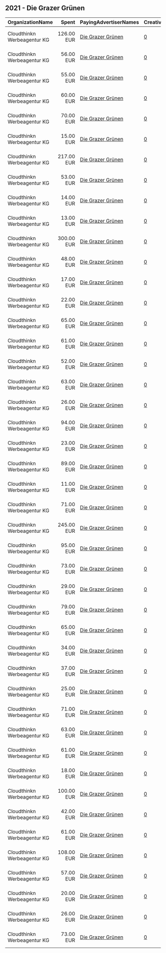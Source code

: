 ## 2021 - Die Grazer Grünen 
|OrganizationName|Spent|PayingAdvertiserNames|CreativeUrls|Impressions|Genders|AgeBrackets|CountryCodes|BillingAddresses|CandidateBallotInformation|
|:---|---:|:---|:---|---:|:---|:---|:---|:---|:---|
|Cloudthinkn Werbeagentur KG|126.00 EUR|[Die Grazer Grünen](2021/Die_Grazer_Grünen.md)|[0](https://www.snap.com/political-ads/asset/3833bdd5b7514c02733a2ee8c679327609b7ae45b86c3c459327ca4a91b99deb?mediaType=mp4)|109,222|||austria|"Waagner-Biro-Strasse, 100,Graz,8020,AT"|Judith Schwentner|
|Cloudthinkn Werbeagentur KG|56.00 EUR|[Die Grazer Grünen](2021/Die_Grazer_Grünen.md)|[0](https://www.snap.com/political-ads/asset/08b48549d70ee5f9a3ecd998153c04c04e8e6c379fa0bca862452a497cfc42d2?mediaType=mp4)|20,995||16+|austria|"Waagner-Biro-Strasse, 100,Graz,8020,AT"|Judith Schwentner|
|Cloudthinkn Werbeagentur KG|55.00 EUR|[Die Grazer Grünen](2021/Die_Grazer_Grünen.md)|[0](https://www.snap.com/political-ads/asset/c162b801a1d9d13b5684d6412fc96f528ac3c48b64d78eb4cbcbd337dd91b49e?mediaType=mp4)|48,552|||austria|"Waagner-Biro-Strasse, 100,Graz,8020,AT"|Judith Schwentner|
|Cloudthinkn Werbeagentur KG|60.00 EUR|[Die Grazer Grünen](2021/Die_Grazer_Grünen.md)|[0](https://www.snap.com/political-ads/asset/d000500ebd7499a7c6119d3f9d3b90f40ddb9b623a3b8d0c5296842a90017f12?mediaType=mp4)|52,575|||austria|"Waagner-Biro-Strasse, 100,Graz,8020,AT"|Judith Schwentner|
|Cloudthinkn Werbeagentur KG|70.00 EUR|[Die Grazer Grünen](2021/Die_Grazer_Grünen.md)|[0](https://www.snap.com/political-ads/asset/482fbfe267c33bceca9f4653db23c6f41ee99cdfc4da04a8a15a192a05f36abf?mediaType=mp4)|62,003|||austria|"Waagner-Biro-Strasse, 100,Graz,8020,AT"|Judith Schwentner|
|Cloudthinkn Werbeagentur KG|15.00 EUR|[Die Grazer Grünen](2021/Die_Grazer_Grünen.md)|[0](https://www.snap.com/political-ads/asset/842f44d98e9d0774ee2cb484c58c5b4f0637c0d191d58e9935901753058ded20?mediaType=mp4)|5,805||16+|austria|"Waagner-Biro-Strasse, 100,Graz,8020,AT"|Judith Schwentner|
|Cloudthinkn Werbeagentur KG|217.00 EUR|[Die Grazer Grünen](2021/Die_Grazer_Grünen.md)|[0](https://www.snap.com/political-ads/asset/6f5eca96ad9de19f21c548b0cf52d8e7068aeb388dc1fdb6c58c498be15fb177?mediaType=mp4)|109,633||16+|austria|"Waagner-Biro-Strasse, 100,Graz,8020,AT"|Judith Schwentner|
|Cloudthinkn Werbeagentur KG|53.00 EUR|[Die Grazer Grünen](2021/Die_Grazer_Grünen.md)|[0](https://www.snap.com/political-ads/asset/6f5eca96ad9de19f21c548b0cf52d8e7068aeb388dc1fdb6c58c498be15fb177?mediaType=mp4)|46,757|||austria|"Waagner-Biro-Strasse, 100,Graz,8020,AT"|Judith Schwentner|
|Cloudthinkn Werbeagentur KG|14.00 EUR|[Die Grazer Grünen](2021/Die_Grazer_Grünen.md)|[0](https://www.snap.com/political-ads/asset/c5fc3fb1875b35b82349bdd56886d776ce1bf223037f31cab40ab013bf6e4752?mediaType=mp4)|6,594||16+|austria|"Waagner-Biro-Strasse, 100,Graz,8020,AT"|Judith Schwentner|
|Cloudthinkn Werbeagentur KG|13.00 EUR|[Die Grazer Grünen](2021/Die_Grazer_Grünen.md)|[0](https://www.snap.com/political-ads/asset/16be4964f4e735bae232b13ace4f48f75fe628ffbc5ae499bd6d91a65e6e7ca7?mediaType=mp4)|5,839||16+|austria|"Waagner-Biro-Strasse, 100,Graz,8020,AT"|Judith Schwentner|
|Cloudthinkn Werbeagentur KG|300.00 EUR|[Die Grazer Grünen](2021/Die_Grazer_Grünen.md)|[0](https://www.snap.com/political-ads/asset/c162b801a1d9d13b5684d6412fc96f528ac3c48b64d78eb4cbcbd337dd91b49e?mediaType=mp4)|140,445||16+|austria|"Waagner-Biro-Strasse, 100,Graz,8020,AT"|Judith Schwentner|
|Cloudthinkn Werbeagentur KG|48.00 EUR|[Die Grazer Grünen](2021/Die_Grazer_Grünen.md)|[0](https://www.snap.com/political-ads/asset/e048fbf574dcf03a5be22ad75f9afa766bb9892ade79f52c38c3cce2fdb098c5?mediaType=mp4)|20,807||16+|austria|"Waagner-Biro-Strasse, 100,Graz,8020,AT"|Judith Schwentner|
|Cloudthinkn Werbeagentur KG|17.00 EUR|[Die Grazer Grünen](2021/Die_Grazer_Grünen.md)|[0](https://www.snap.com/political-ads/asset/482fbfe267c33bceca9f4653db23c6f41ee99cdfc4da04a8a15a192a05f36abf?mediaType=mp4)|7,279||16+|austria|"Waagner-Biro-Strasse, 100,Graz,8020,AT"|Judith Schwentner|
|Cloudthinkn Werbeagentur KG|22.00 EUR|[Die Grazer Grünen](2021/Die_Grazer_Grünen.md)|[0](https://www.snap.com/political-ads/asset/6baf0d39b431ade1043b442c4b99bdd9cb122b909c643fe3c40a8507a106455e?mediaType=mp4)|10,798||16+|austria|"Waagner-Biro-Strasse, 100,Graz,8020,AT"|Judith Schwentner|
|Cloudthinkn Werbeagentur KG|65.00 EUR|[Die Grazer Grünen](2021/Die_Grazer_Grünen.md)|[0](https://www.snap.com/political-ads/asset/93975af20dcbcf5bffaf36f944299067e0304cd7141c6bb4e7480ca0d8414bc0?mediaType=mp4)|58,365|||austria|"Waagner-Biro-Strasse, 100,Graz,8020,AT"|Judith Schwentner|
|Cloudthinkn Werbeagentur KG|61.00 EUR|[Die Grazer Grünen](2021/Die_Grazer_Grünen.md)|[0](https://www.snap.com/political-ads/asset/5745fd61f425793b4487d7e6570b6a07d1bb0fa4c02a1396412dbc3883fe9c91?mediaType=mp4)|53,592|||austria|"Waagner-Biro-Strasse, 100,Graz,8020,AT"|Judith Schwentner|
|Cloudthinkn Werbeagentur KG|52.00 EUR|[Die Grazer Grünen](2021/Die_Grazer_Grünen.md)|[0](https://www.snap.com/political-ads/asset/6baf0d39b431ade1043b442c4b99bdd9cb122b909c643fe3c40a8507a106455e?mediaType=mp4)|46,780|||austria|"Waagner-Biro-Strasse, 100,Graz,8020,AT"|Judith Schwentner|
|Cloudthinkn Werbeagentur KG|63.00 EUR|[Die Grazer Grünen](2021/Die_Grazer_Grünen.md)|[0](https://www.snap.com/political-ads/asset/30a294449b68e66378cc1818810cc6169ad597a1ff5bf2a6aad86b368c5b1f39?mediaType=mp4)|55,594|||austria|"Waagner-Biro-Strasse, 100,Graz,8020,AT"|Judith Schwentner|
|Cloudthinkn Werbeagentur KG|26.00 EUR|[Die Grazer Grünen](2021/Die_Grazer_Grünen.md)|[0](https://www.snap.com/political-ads/asset/3833bdd5b7514c02733a2ee8c679327609b7ae45b86c3c459327ca4a91b99deb?mediaType=mp4)|10,391||16+|austria|"Waagner-Biro-Strasse, 100,Graz,8020,AT"|Judith Schwentner|
|Cloudthinkn Werbeagentur KG|94.00 EUR|[Die Grazer Grünen](2021/Die_Grazer_Grünen.md)|[0](https://www.snap.com/political-ads/asset/06aa238fe6cdf77996ea56ae928e30b0a430dc7aeff9b3ea62b22b84372022e3?mediaType=mp4)|93,811|||austria|"Waagner-Biro-Strasse, 100,Graz,8020,AT"|Judith Schwentner|
|Cloudthinkn Werbeagentur KG|23.00 EUR|[Die Grazer Grünen](2021/Die_Grazer_Grünen.md)|[0](https://www.snap.com/political-ads/asset/93975af20dcbcf5bffaf36f944299067e0304cd7141c6bb4e7480ca0d8414bc0?mediaType=mp4)|9,036||16+|austria|"Waagner-Biro-Strasse, 100,Graz,8020,AT"|Judith Schwentner|
|Cloudthinkn Werbeagentur KG|89.00 EUR|[Die Grazer Grünen](2021/Die_Grazer_Grünen.md)|[0](https://www.snap.com/political-ads/asset/89c166ac116c197fd44bb794c57c7639a1bb50b139eb4f85c6795227efa55635?mediaType=mp4)|32,422||16+|austria|"Waagner-Biro-Strasse, 100,Graz,8020,AT"|Judith Schwentner|
|Cloudthinkn Werbeagentur KG|11.00 EUR|[Die Grazer Grünen](2021/Die_Grazer_Grünen.md)|[0](https://www.snap.com/political-ads/asset/06aa238fe6cdf77996ea56ae928e30b0a430dc7aeff9b3ea62b22b84372022e3?mediaType=mp4)|4,310||16+|austria|"Waagner-Biro-Strasse, 100,Graz,8020,AT"|Judith Schwentner|
|Cloudthinkn Werbeagentur KG|71.00 EUR|[Die Grazer Grünen](2021/Die_Grazer_Grünen.md)|[0](https://www.snap.com/political-ads/asset/08b48549d70ee5f9a3ecd998153c04c04e8e6c379fa0bca862452a497cfc42d2?mediaType=mp4)|63,426|||austria|"Waagner-Biro-Strasse, 100,Graz,8020,AT"|Judith Schwentner|
|Cloudthinkn Werbeagentur KG|245.00 EUR|[Die Grazer Grünen](2021/Die_Grazer_Grünen.md)|[0](https://www.snap.com/political-ads/asset/5745fd61f425793b4487d7e6570b6a07d1bb0fa4c02a1396412dbc3883fe9c91?mediaType=mp4)|101,357||16+|austria|"Waagner-Biro-Strasse, 100,Graz,8020,AT"|Judith Schwentner|
|Cloudthinkn Werbeagentur KG|95.00 EUR|[Die Grazer Grünen](2021/Die_Grazer_Grünen.md)|[0](https://www.snap.com/political-ads/asset/9ba943d4bf96230f5caeda5bda9490aab0816ea2a9af4bdd4d87fb6fa2502637?mediaType=mp4)|99,050|||austria|"Waagner-Biro-Strasse, 100,Graz,8020,AT"|Judith Schwentner|
|Cloudthinkn Werbeagentur KG|73.00 EUR|[Die Grazer Grünen](2021/Die_Grazer_Grünen.md)|[0](https://www.snap.com/political-ads/asset/e048fbf574dcf03a5be22ad75f9afa766bb9892ade79f52c38c3cce2fdb098c5?mediaType=mp4)|65,335|||austria|"Waagner-Biro-Strasse, 100,Graz,8020,AT"|Judith Schwentner|
|Cloudthinkn Werbeagentur KG|29.00 EUR|[Die Grazer Grünen](2021/Die_Grazer_Grünen.md)|[0](https://www.snap.com/political-ads/asset/e8c7a910d2dadf88b74649e454b4107aa37eedbdb89fef97ab12c134febe93b5?mediaType=mp4)|13,038||16+|austria|"Waagner-Biro-Strasse, 100,Graz,8020,AT"|Judith Schwentner|
|Cloudthinkn Werbeagentur KG|79.00 EUR|[Die Grazer Grünen](2021/Die_Grazer_Grünen.md)|[0](https://www.snap.com/political-ads/asset/6da181bd6e62a176c1c90b0c2cd20cf5b61c59748163f312327aa9c6a22aaadf?mediaType=mp4)|81,780|||austria|"Waagner-Biro-Strasse, 100,Graz,8020,AT"|Judith Schwentner|
|Cloudthinkn Werbeagentur KG|65.00 EUR|[Die Grazer Grünen](2021/Die_Grazer_Grünen.md)|[0](https://www.snap.com/political-ads/asset/dbce90aad4aa5464f99d0508f7057f8fe1e809ce2e9268dbf60f9738906695fa?mediaType=mp4)|57,040|||austria|"Waagner-Biro-Strasse, 100,Graz,8020,AT"|Judith Schwentner|
|Cloudthinkn Werbeagentur KG|34.00 EUR|[Die Grazer Grünen](2021/Die_Grazer_Grünen.md)|[0](https://www.snap.com/political-ads/asset/b86f90cc49b7eba112859371b82abe0418785e3addd1a1f41abbeb0bc331ebc3?mediaType=mp4)|29,690|||austria|"Waagner-Biro-Strasse, 100,Graz,8020,AT"|Judith Schwentner|
|Cloudthinkn Werbeagentur KG|37.00 EUR|[Die Grazer Grünen](2021/Die_Grazer_Grünen.md)|[0](https://www.snap.com/political-ads/asset/b86f90cc49b7eba112859371b82abe0418785e3addd1a1f41abbeb0bc331ebc3?mediaType=mp4)|15,653||16+|austria|"Waagner-Biro-Strasse, 100,Graz,8020,AT"|Judith Schwentner|
|Cloudthinkn Werbeagentur KG|25.00 EUR|[Die Grazer Grünen](2021/Die_Grazer_Grünen.md)|[0](https://www.snap.com/political-ads/asset/f3cfe742cf95e14c7473933bc7f789a4a24e5f3d4ab2b4ff4e814f3847e2bb54?mediaType=mp4)|10,416||16+|austria|"Waagner-Biro-Strasse, 100,Graz,8020,AT"|Judith Schwentner|
|Cloudthinkn Werbeagentur KG|71.00 EUR|[Die Grazer Grünen](2021/Die_Grazer_Grünen.md)|[0](https://www.snap.com/political-ads/asset/6da181bd6e62a176c1c90b0c2cd20cf5b61c59748163f312327aa9c6a22aaadf?mediaType=mp4)|20,690||16+|austria|"Waagner-Biro-Strasse, 100,Graz,8020,AT"|Judith Schwentner|
|Cloudthinkn Werbeagentur KG|63.00 EUR|[Die Grazer Grünen](2021/Die_Grazer_Grünen.md)|[0](https://www.snap.com/political-ads/asset/c5fc3fb1875b35b82349bdd56886d776ce1bf223037f31cab40ab013bf6e4752?mediaType=mp4)|56,156|||austria|"Waagner-Biro-Strasse, 100,Graz,8020,AT"|Judith Schwentner|
|Cloudthinkn Werbeagentur KG|61.00 EUR|[Die Grazer Grünen](2021/Die_Grazer_Grünen.md)|[0](https://www.snap.com/political-ads/asset/e8c7a910d2dadf88b74649e454b4107aa37eedbdb89fef97ab12c134febe93b5?mediaType=mp4)|53,567|||austria|"Waagner-Biro-Strasse, 100,Graz,8020,AT"|Judith Schwentner|
|Cloudthinkn Werbeagentur KG|18.00 EUR|[Die Grazer Grünen](2021/Die_Grazer_Grünen.md)|[0](https://www.snap.com/political-ads/asset/dbce90aad4aa5464f99d0508f7057f8fe1e809ce2e9268dbf60f9738906695fa?mediaType=mp4)|7,648||16+|austria|"Waagner-Biro-Strasse, 100,Graz,8020,AT"|Judith Schwentner|
|Cloudthinkn Werbeagentur KG|100.00 EUR|[Die Grazer Grünen](2021/Die_Grazer_Grünen.md)|[0](https://www.snap.com/political-ads/asset/89c166ac116c197fd44bb794c57c7639a1bb50b139eb4f85c6795227efa55635?mediaType=mp4)|79,714|||austria|"Waagner-Biro-Strasse, 100,Graz,8020,AT"|Judith Schwentner|
|Cloudthinkn Werbeagentur KG|42.00 EUR|[Die Grazer Grünen](2021/Die_Grazer_Grünen.md)|[0](https://www.snap.com/political-ads/asset/d000500ebd7499a7c6119d3f9d3b90f40ddb9b623a3b8d0c5296842a90017f12?mediaType=mp4)|22,266||16+|austria|"Waagner-Biro-Strasse, 100,Graz,8020,AT"|Judith Schwentner|
|Cloudthinkn Werbeagentur KG|61.00 EUR|[Die Grazer Grünen](2021/Die_Grazer_Grünen.md)|[0](https://www.snap.com/political-ads/asset/0862f593badd2da03f41bc868ee104e5857c69e5eabe739aaa1a540b63a2f952?mediaType=mp4)|53,744|||austria|"Waagner-Biro-Strasse, 100,Graz,8020,AT"|Judith Schwentner|
|Cloudthinkn Werbeagentur KG|108.00 EUR|[Die Grazer Grünen](2021/Die_Grazer_Grünen.md)|[0](https://www.snap.com/political-ads/asset/f3cfe742cf95e14c7473933bc7f789a4a24e5f3d4ab2b4ff4e814f3847e2bb54?mediaType=mp4)|111,204|||austria|"Waagner-Biro-Strasse, 100,Graz,8020,AT"|Judith Schwentner|
|Cloudthinkn Werbeagentur KG|57.00 EUR|[Die Grazer Grünen](2021/Die_Grazer_Grünen.md)|[0](https://www.snap.com/political-ads/asset/0862f593badd2da03f41bc868ee104e5857c69e5eabe739aaa1a540b63a2f952?mediaType=mp4)|18,325||16+|austria|"Waagner-Biro-Strasse, 100,Graz,8020,AT"|Judith Schwentner|
|Cloudthinkn Werbeagentur KG|20.00 EUR|[Die Grazer Grünen](2021/Die_Grazer_Grünen.md)|[0](https://www.snap.com/political-ads/asset/9ba943d4bf96230f5caeda5bda9490aab0816ea2a9af4bdd4d87fb6fa2502637?mediaType=mp4)|8,666||16+|austria|"Waagner-Biro-Strasse, 100,Graz,8020,AT"|Judith Schwentner|
|Cloudthinkn Werbeagentur KG|26.00 EUR|[Die Grazer Grünen](2021/Die_Grazer_Grünen.md)|[0](https://www.snap.com/political-ads/asset/30a294449b68e66378cc1818810cc6169ad597a1ff5bf2a6aad86b368c5b1f39?mediaType=mp4)|11,970||16+|austria|"Waagner-Biro-Strasse, 100,Graz,8020,AT"|Judith Schwentner|
|Cloudthinkn Werbeagentur KG|73.00 EUR|[Die Grazer Grünen](2021/Die_Grazer_Grünen.md)|[0](https://www.snap.com/political-ads/asset/16be4964f4e735bae232b13ace4f48f75fe628ffbc5ae499bd6d91a65e6e7ca7?mediaType=mp4)|76,401|||austria|"Waagner-Biro-Strasse, 100,Graz,8020,AT"|Judith Schwentner|
